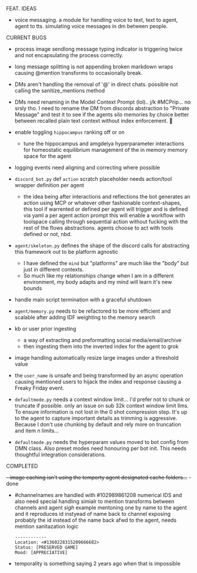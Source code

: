 FEAT. IDEAS

- voice messaging. a module for handling voice to text, text to agent, agent to tts. simulating voice messages in dm between people.

CURRENT BUGS

- process image sendlong message typing indicator is triggering twice and not encapsulating the process correctly.

- long message splitting is not appending broken markdown wraps causing @mention transforms to occasionally break.

- DMs aren't handling the removal of '@' in direct chats. possible not calling the sanitize_mentions method

- DMs need renaming in the Model Context Prompt (lol).. j/k #MCPrip... no srsly tho. I need to rename the DM from discords abstraction to "Private Message" and test it to see if the agents silo memories by choice better between recalled plain text context without index enforcement. 🤔

- enable toggling `hippocampus` ranking off or on
    + tune the hippocampus and amgdelya hyperparameter interactions for homeostatic equilibrium management of the in memory memory space for the agent

- logging events need aligning and correcting where possible

- `discord_bot.py` def `action` scratch placeholder needs action/tool wrapper definition per agent
    + the idea being after interactions and reflections the bot generates an action using MCP or whatever other fashionable context-shapes, this tool if warrented or defined per agent will trigger and is defined via yaml a per agent action prompt
    this will enable a workflow with toolspace calling through sequential action without fucking with the rest of the flows abstractions. agents choose to act with tools defined or not, nbd.

- `agent/skeleton.py` defines the shape of the discord calls for abstracting this framework out to be platform agnostic
    + I have defined the `mind` but "platforms" are much like the "body" but just in different contexts.
    + So much like my relationships change when I am in a different environment, my body adapts and my mind will learn it's new bounds

- handle main script termination with a graceful shutdown

- `agent/memory.py` needs to be refactored to be more efficient and scalable after adding IDF weighting to the memory search

- kb or user prior ingesting
    + a way of extracting and preformatting social media/email/archive
    + then ingesting them into the inverted index for the agent to grok

- image handling automatically resize large images under a threshold value

- the `user_name` is unsafe and being transformed by an async operation causing mentioned users to hijack the index and response causing a Freaky Friday event.

- `defaultmode.py` needs a context window limit... I'd prefer not to chunk or truncate if possible. only an issue on sub 32k context window limit llms.
    To ensure information is not lost in the 0 shot compression step. It's up to the agent to capture important details as trimming is aggressive.
    Because I don't use chunking by default and rely more on truncation and item n limits...

- `defaultmode.py` needs the hyperparam values moved to bot config from DMN class. Also preset modes need honouring per bot init. This needs thoughtful integration considerations. 

COMPLETED

~~- image caching isn't using the temporty agent designated cache folders...~~ - done

- #channelnames are handled with #102989861208 numerical IDS and also need special handling simialr to mention transforms between channels and agent *sigh*
    example mentoning one by name to the agent and it reproduces id instyead of name back to channel exposing probably the id instead of the name back afwd to the agent, needs mention sanitazation logic 
    ```ATTENTION SHIFT
    ------------
    Location: <#1360228315209666682>
    Status: [PRESERVED GAME]
    Mood: [APPRECIATIVE]
    ```

- temporality is something saying 2 years ago when that is impossible
